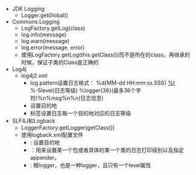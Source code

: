 - JDK Logging
    - Logger.getGlobal()
- Commons.Logging
    - LogFactory.getLog(class)
    - log.info(message)
    - log.warn(message)
    - log.error(message, error)
    - 使用LogFactory.getLog(this.getClass())而不是所在的class，再继承的时候，保证子类的Class是正确的
- Log4j
    - log4j2.xml
        - log.pattern设置日志格式：
          %d{MM-dd HH:mm:ss.SSS} [%t](线程名) %-5level(日志等级) %logger{36}(最多36个字符)%n%msg%n%n(日志信息)
        - <appdenders> 设置目的地
        - <Loggers> 标签设置日志每一个目的地对应的日志等级
- SLF4J和Logback
    - LoggerFactory.getLogger(getClass())
    - 使用logback.xml配置文件
        - <appender>: 设置目的地
        - <logger>：用来设置某一个包或者具体的某一个类的日志打印级别以及指定appender。
        - <root>: 根logger，也是一种logger，且只有一个level属性